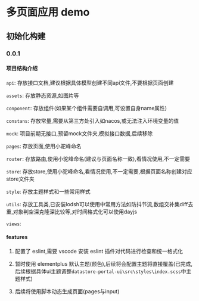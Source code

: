 # 多页面应用 demo

## 初始化构建

### 0.0.1

#### 项目结构介绍
`api`: 存放接口文档,建议根据具体模型创建不同api文件,不要根据页面创建

`assets`: 存放静态资源,如图片等

`conponent`: 存放组件(如果某个组件需要自调用,可设置自身name属性)

`constans`: 存放常量,需要从第三方处引入如nacos,或无法注入环境变量的值

`mock`: 项目前期无接口,预留mock文件夹,模拟接口数据,后续移除

`pages`: 存放页面,使用小驼峰命名

`router`: 存放路由,使用小驼峰命名(建议与页面名称一致),看情况使用,不一定需要

`store`: 存放store,使用小驼峰命名,看情况使用,不一定需要,根据页面名称创建对应store文件夹

`style`: 存放主题样式和一些常用样式

`utils`: 存放工具类,已安装lodsh可以使用中常用方法如防抖节流,数组交补集diff去重,对象判空深克隆深比较等,对时间格式化可以使用dayjs

`views`: 
#### features
1. 配置了 eslint,需要 vscode 安装 eslint 插件对代码进行检查和统一格式化

2. 暂时使用 elementplus 默认主题(颜色),后续将会配置主题将直接覆盖(已完成,后续根据具体ui主题调整`datastore-portal-ui\src\styles\index.scss`中主题样式)

3. 后续将使用脚本动态生成页面(pages与input)
